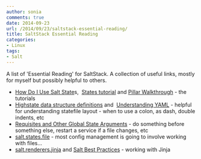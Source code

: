 ```yaml
---
author: sonia
comments: true
date: 2014-09-23
url: /2014/09/23/saltstack-essential-reading/
title: SaltStack Essential Reading
categories:
- Linux
tags:
- Salt
---
```


A list of 'Essential Reading' for SaltStack. A collection of useful links, mostly for myself but possibly helpful to others.

<!--more-->

* [How Do I Use Salt State](http://docs.saltstack.com/en/latest/topics/tutorials/starting_states.html)s,  [States tutorial](http://docs.saltstack.com/en/latest/topics/tutorials/states_pt1.html) and [Pillar Walkthrough](http://docs.saltstack.com/en/latest/topics/tutorials/pillar.html) - the tutorials
* [Highstate data structure definitions](http://docs.saltstack.com/en/latest/ref/states/highstate.html) and  [Understanding YAML](http://docs.saltstack.com/en/latest/topics/yaml/index.html) - helpful for understanding statefile layout - when to use a colon, as dash, double indents, etc
* [Requisites and Other Global State Arguments](http://docs.saltstack.com/en/latest/ref/states/requisites.html) - do something before something else, restart a service if a file changes, etc
* [salt.states.file](http://docs.saltstack.com/en/latest/ref/states/all/salt.states.file.html) - most config management is going to involve working with files...
* [salt.renderers.jinja](http://docs.saltstack.com/en/latest/ref/renderers/all/salt.renderers.jinja.html) and [Salt Best Practices](http://docs.saltstack.com/en/latest/topics/best_practices.html) - working with Jinja


